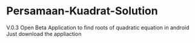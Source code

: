 # Persamaan-Kuadrat-Solution
V.0.3 Open Beta
Application to find roots of quadratic equation in android
Just download the appliaction
